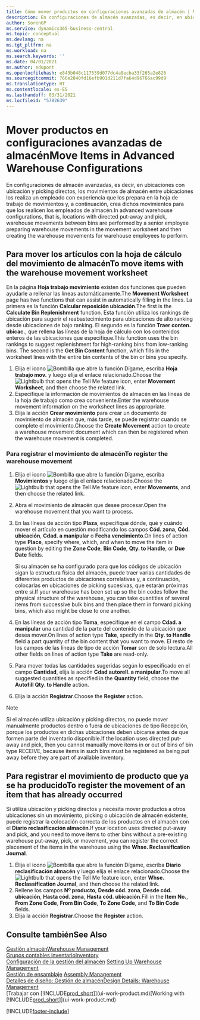 ```yaml
---
title: Cómo mover productos en configuraciones avanzadas de almacén | Microsoft Docs
description: En configuraciones de almacén avanzadas, es decir, en ubicaciones con ubicación y picking directos, los movimientos de almacén entre ubicaciones los realiza un empleado con experiencia que los prepara en la hoja de trabajo de movimientos y, a continuación, crea dichos movimientos para que los realicen los empleados de almacén.
author: SorenGP
ms.service: dynamics365-business-central
ms.topic: conceptual
ms.devlang: na
ms.tgt_pltfrm: na
ms.workload: na
ms.search.keywords: ''
ms.date: 04/01/2021
ms.author: edupont
ms.openlocfilehash: e843b048c117539d077dc4a8ecba33f265a2e826
ms.sourcegitcommit: 766e2840fd16efb901d211d7fa64d96766ac99d9
ms.translationtype: HT
ms.contentlocale: es-ES
ms.lasthandoff: 03/31/2021
ms.locfileid: "5782639"
---
```

# <a name="move-items-in-advanced-warehouse-configurations"></a><span data-ttu-id="87eb0-103">Mover productos en configuraciones avanzadas de almacén</span><span class="sxs-lookup"><span data-stu-id="87eb0-103">Move Items in Advanced Warehouse Configurations</span></span>
<span data-ttu-id="87eb0-104">En configuraciones de almacén avanzadas, es decir, en ubicaciones con ubicación y picking directos, los movimientos de almacén entre ubicaciones los realiza un empleado con experiencia que los prepara en la hoja de trabajo de movimientos y, a continuación, crea dichos movimientos para que los realicen los empleados de almacén.</span><span class="sxs-lookup"><span data-stu-id="87eb0-104">In advanced warehouse configurations, that is, locations with directed put-away and pick, warehouse movements between bins are performed by a senior employee preparing warehouse movements in the movement worksheet and then creating the warehouse movements for warehouse employees to perform.</span></span>  

## <a name="to-move-items-with-the-warehouse-movement-worksheet"></a><span data-ttu-id="87eb0-105">Para mover los artículos con la hoja de cálculo del movimiento de almacén</span><span class="sxs-lookup"><span data-stu-id="87eb0-105">To move items with the warehouse movement worksheet</span></span>
<span data-ttu-id="87eb0-106">En la página **Hoja trabajo movimiento** existen dos funciones que pueden ayudarle a rellenar las líneas automáticamente.</span><span class="sxs-lookup"><span data-stu-id="87eb0-106">The **Movement Worksheet** page has two functions that can assist in automatically filling in the lines.</span></span> <span data-ttu-id="87eb0-107">La primera es la función **Calcular reposición ubicación**.</span><span class="sxs-lookup"><span data-stu-id="87eb0-107">The first is the **Calculate Bin Replenishment** function.</span></span> <span data-ttu-id="87eb0-108">Esta función utiliza los rankings de ubicación para sugerir el reabastecimiento para ubicaciones de alto ranking desde ubicaciones de bajo ranking. El segundo es la función **Traer conten. ubicac.**, que rellena las líneas de la hoja de cálculo con los contenidos enteros de las ubicaciones que especifique.</span><span class="sxs-lookup"><span data-stu-id="87eb0-108">This function uses the bin rankings to suggest replenishment for high-ranking bins from low-ranking bins. The second is the **Get Bin Content** function, which fills in the worksheet lines with the entire bin contents of the bin or bins you specify.</span></span>

1.  <span data-ttu-id="87eb0-109">Elija el icono ![Bombilla que abre la función Dígame](media/ui-search/search_small.png "Dígame qué desea hacer"), escriba **Hoja trabajo mov.** y luego elija el enlace relacionado.</span><span class="sxs-lookup"><span data-stu-id="87eb0-109">Choose the ![Lightbulb that opens the Tell Me feature](media/ui-search/search_small.png "Tell me what you want to do") icon, enter **Movement Worksheet**, and then choose the related link.</span></span>  
2.  <span data-ttu-id="87eb0-110">Especifique la información de movimientos de almacén en las líneas de la hoja de trabajo como crea conveniente.</span><span class="sxs-lookup"><span data-stu-id="87eb0-110">Enter the warehouse movement information on the worksheet lines as appropriate.</span></span>  
3. <span data-ttu-id="87eb0-111">Elija la acción **Crear movimiento** para crear un documento de movimiento de almacén que, más tarde, se puede registrar cuando se complete el movimiento.</span><span class="sxs-lookup"><span data-stu-id="87eb0-111">Choose the **Create Movement** action to create a warehouse movement document which can then be registered when the warehouse movement is completed.</span></span>  

### <a name="to-register-the-warehouse-movement"></a><span data-ttu-id="87eb0-112">Para registrar el movimiento de almacén</span><span class="sxs-lookup"><span data-stu-id="87eb0-112">To register the warehouse movement</span></span>  
1.  <span data-ttu-id="87eb0-113">Elija el icono ![Bombilla que abre la función Dígame](media/ui-search/search_small.png "Dígame qué desea hacer"), escriba **Movimientos** y luego elija el enlace relacionado.</span><span class="sxs-lookup"><span data-stu-id="87eb0-113">Choose the ![Lightbulb that opens the Tell Me feature](media/ui-search/search_small.png "Tell me what you want to do") icon, enter **Movements**, and then choose the related link.</span></span>  
2.  <span data-ttu-id="87eb0-114">Abra el movimiento de almacén que desee procesar.</span><span class="sxs-lookup"><span data-stu-id="87eb0-114">Open the warehouse movement that you want to process.</span></span>  
3.  <span data-ttu-id="87eb0-115">En las líneas de acción tipo **Plaza**, especifique dónde, qué y cuándo mover el artículo en cuestión modificando los campos **Cód. zona**, **Cód. ubicación**, **Cdad. a manipular** o **Fecha vencimiento**.</span><span class="sxs-lookup"><span data-stu-id="87eb0-115">On lines of action type **Place**, specify where, which, and when to move the item in question by editing the **Zone Code**, **Bin Code**, **Qty. to Handle**, or **Due Date** fields.</span></span>  

    <span data-ttu-id="87eb0-116">Si su almacén se ha configurado para que los códigos de ubicación sigan la estructura física del almacén, puede traer varias cantidades de diferentes productos de ubicaciones correlativas y, a continuación, colocarlas en ubicaciones de picking sucesivas, que estarán próximas entre sí.</span><span class="sxs-lookup"><span data-stu-id="87eb0-116">If your warehouse has been set up so the bin codes follow the physical structure of the warehouse, you can take quantities of several items from successive bulk bins and then place them in forward picking bins, which also might be close to one another.</span></span>  
4.  <span data-ttu-id="87eb0-117">En las líneas de acción tipo **Toma**, especifique en el campo **Cdad. a manipular** una cantidad de la parte del contenido de la ubicación que desea mover.</span><span class="sxs-lookup"><span data-stu-id="87eb0-117">On lines of action type **Take**, specify in the **Qty. to Handle** field a part quantity of the bin content that you want to move.</span></span> <span data-ttu-id="87eb0-118">El resto de los campos de las líneas de tipo de acción **Tomar** son de solo lectura.</span><span class="sxs-lookup"><span data-stu-id="87eb0-118">All other fields on lines of action type **Take** are read-only.</span></span>  
5.  <span data-ttu-id="87eb0-119">Para mover todas las cantidades sugeridas según lo especificado en el campo **Cantidad**, elija la acción **Cdad autorell. a manipular**.</span><span class="sxs-lookup"><span data-stu-id="87eb0-119">To move all suggested quantities as specified in the **Quantity** field, choose the **Autofill Qty. to Handle** action.</span></span>  
6. <span data-ttu-id="87eb0-120">Elija la acción **Registrar**.</span><span class="sxs-lookup"><span data-stu-id="87eb0-120">Choose the **Register** action.</span></span>  

> [!NOTE]  
>  <span data-ttu-id="87eb0-121">Si el almacén utiliza ubicación y picking directos, no puede mover manualmente productos dentro o fuera de ubicaciones de tipo Recepción, porque los productos en dichas ubicaciones deben ubicarse antes de que formen parte del inventario disponible.</span><span class="sxs-lookup"><span data-stu-id="87eb0-121">If the location uses directed put-away and pick, then you cannot manually move items in or out of bins of bin type RECEIVE, because items in such bins must be registered as being put away before they are part of available inventory.</span></span>

## <a name="to-register-the-movement-of-an-item-that-has-already-occurred"></a><span data-ttu-id="87eb0-122">Para registrar el movimiento de producto que ya se ha producido</span><span class="sxs-lookup"><span data-stu-id="87eb0-122">To register the movement of an item that has already occurred</span></span>  
<span data-ttu-id="87eb0-123">Si utiliza ubicación y picking directos y necesita mover productos a otros ubicaciones sin un movimiento, picking o ubicación de almacén existente, puede registrar la colocación correcta de los productos en el almacén con el **Diario reclasificación almacén**.</span><span class="sxs-lookup"><span data-stu-id="87eb0-123">If your location uses directed put-away and pick, and you need to move items to other bins without a pre-existing warehouse put-away, pick, or movement, you can register the correct placement of the items in the warehouse using the **Whse. Reclassification Journal**.</span></span>

1.  <span data-ttu-id="87eb0-124">Elija el icono ![Bombilla que abre la función Dígame](media/ui-search/search_small.png "Dígame qué desea hacer"), escriba **Diario reclasificación almacén** y luego elija el enlace relacionado.</span><span class="sxs-lookup"><span data-stu-id="87eb0-124">Choose the ![Lightbulb that opens the Tell Me feature](media/ui-search/search_small.png "Tell me what you want to do") icon, enter **Whse. Reclassification Journal**, and then choose the related link.</span></span>  
2.  <span data-ttu-id="87eb0-125">Rellene los campos **Nº producto**, **Desde cód. zona**, **Desde cód. ubicación**, **Hasta cód. zona**, **Hasta cód. ubicación**.</span><span class="sxs-lookup"><span data-stu-id="87eb0-125">Fill in the **Item No.**, **From Zone Code**, **From Bin Code**, **To Zone Code**, and **To Bin Code** fields.</span></span>  
3.  <span data-ttu-id="87eb0-126">Elija la acción **Registrar**.</span><span class="sxs-lookup"><span data-stu-id="87eb0-126">Choose the **Register** action.</span></span>  

## <a name="see-also"></a><span data-ttu-id="87eb0-127">Consulte también</span><span class="sxs-lookup"><span data-stu-id="87eb0-127">See Also</span></span>  
[<span data-ttu-id="87eb0-128">Gestión almacén</span><span class="sxs-lookup"><span data-stu-id="87eb0-128">Warehouse Management</span></span>](warehouse-manage-warehouse.md)  
[<span data-ttu-id="87eb0-129">Grupos contables inventario</span><span class="sxs-lookup"><span data-stu-id="87eb0-129">Inventory</span></span>](inventory-manage-inventory.md)  
<span data-ttu-id="87eb0-130">[Configuración de la gestión del almacén](warehouse-setup-warehouse.md)   </span><span class="sxs-lookup"><span data-stu-id="87eb0-130">[Setting Up Warehouse Management](warehouse-setup-warehouse.md)   </span></span>  
<span data-ttu-id="87eb0-131">[Gestión de ensamblaje](assembly-assemble-items.md)  </span><span class="sxs-lookup"><span data-stu-id="87eb0-131">[Assembly Management](assembly-assemble-items.md)  </span></span>  
[<span data-ttu-id="87eb0-132">Detalles de diseño: Gestión de almacén</span><span class="sxs-lookup"><span data-stu-id="87eb0-132">Design Details: Warehouse Management</span></span>](design-details-warehouse-management.md)  
<span data-ttu-id="87eb0-133">[Trabajar con [!INCLUDE[prod_short](includes/prod_short.md)]](ui-work-product.md)</span><span class="sxs-lookup"><span data-stu-id="87eb0-133">[Working with [!INCLUDE[prod_short](includes/prod_short.md)]](ui-work-product.md)</span></span>


[!INCLUDE[footer-include](includes/footer-banner.md)]
